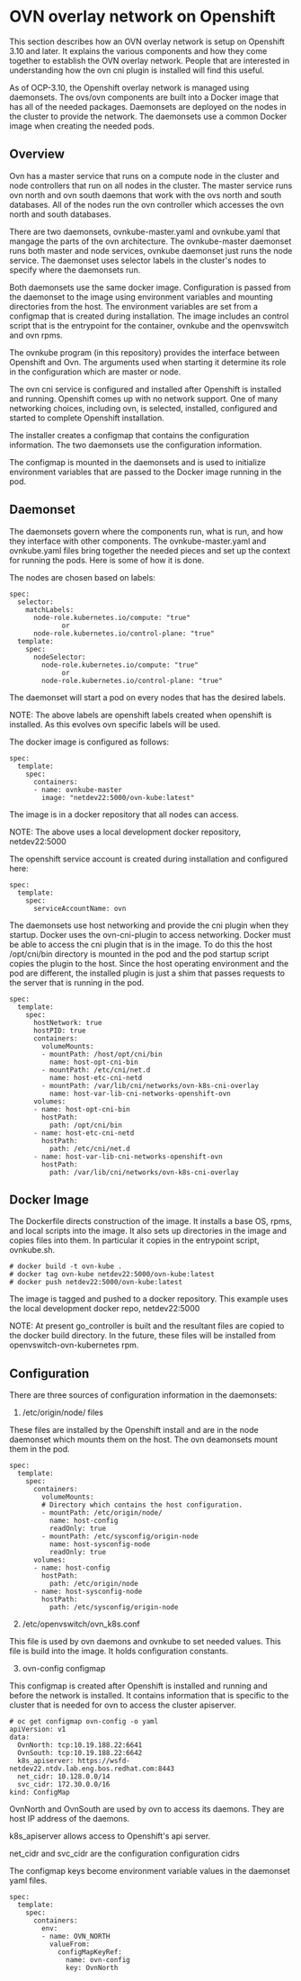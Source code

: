 # OVN overlay network on Openshift

This section describes how an OVN overlay network is setup on Openshift 3.10 and later.
It explains the various components and how they come together to establish the OVN overlay network.
People that are interested in understanding how the ovn cni plugin is installed will find this useful.

As of OCP-3.10, the Openshift overlay network is managed using daemonsets. The ovs/ovn components are
built into a Docker image that has all of the needed packages. Daemonsets are deployed on the nodes
in the cluster to provide the network. The daemonsets use a common Docker image when creating the needed pods.

## Overview

Ovn has a master service that runs on a compute node in the cluster and node controllers
that run on all nodes in the cluster. The master service runs ovn north and ovn south
daemons that work with the ovs north and south databases. All of the nodes run the ovn controller
which accesses the ovn north and south databases.

There are two daemonsets, ovnkube-master.yaml and ovnkube.yaml that mangage the parts of
the ovn architecture. The ovnkube-master daemonset runs both master and node services, ovnkube
daemonset just runs the node service. The daemonset uses selector labels in the cluster's
nodes to specify where the daemonsets run.

Both daemonsets use the same docker image. Configuration is passed from the daemonset to the
image using environment variables and mounting directories from the host. The environment
variables are set from a configmap that is created during installation. The image includes
an control script that is the entrypoint for the container, ovnkube and the openvswitch and
ovn rpms.

The ovnkube program (in this repository) provides the interface between Openshift and Ovn.
The arguments used when starting it determine its role in the configuration which are master
or node.

The ovn cni service is configured and installed after Openshift is installed and running.
Openshift comes up with no network support. One of many networking choices, including ovn,
is selected, installed, configured and started to complete Openshift installation.

The installer creates a configmap that contains the configuration information. The two daemonsets
use the configuration information.

The configmap is mounted in the daemonsets and is used to initialize environment variables that
are passed to the Docker image running in the pod.

## Daemonset

The daemonsets govern where the components run, what is run, and how they interface with other components.
The ovnkube-master.yaml and ovnkube.yaml files bring together the needed pieces and set up the context
for running the pods. Here is some of how it is done.

The nodes are chosen based on labels:

```
spec:
  selector:
    matchLabels:
      node-role.kubernetes.io/compute: "true"
             or
      node-role.kubernetes.io/control-plane: "true"
  template:
    spec:
      nodeSelector:
        node-role.kubernetes.io/compute: "true"
             or
        node-role.kubernetes.io/control-plane: "true"

```
The daemonset will start a pod on every nodes that has the desired labels.

NOTE: The above labels are openshift labels created when openshift is installed.
As this evolves ovn specific labels will be used.

The docker image is configured as follows:
```
spec:
  template:
    spec:
      containers:
      - name: ovnkube-master
        image: "netdev22:5000/ovn-kube:latest"
```
The image is in a docker repository that all nodes can access.

NOTE: The above uses a local development docker repository, netdev22:5000

The openshift service account is created during installation and configured here:
```
spec:
  template:
    spec:
      serviceAccountName: ovn
```

The daemonsets use host networking and provide the cni plugin when they startup.
Docker uses the ovn-cni-plugin to access networking. Docker must be able to access the cni
plugin that is in the image. To do this the host /opt/cni/bin directory
is mounted in the pod and the pod startup script copies the plugin to the host.
Since the host operating environment and the pod are different, the installed
plugin is just a shim that passes requests to the server that is running in the pod.

```
spec:
  template:
    spec:
      hostNetwork: true
      hostPID: true
      containers:
        volumeMounts:
        - mountPath: /host/opt/cni/bin
          name: host-opt-cni-bin
        - mountPath: /etc/cni/net.d
          name: host-etc-cni-netd
        - mountPath: /var/lib/cni/networks/ovn-k8s-cni-overlay
          name: host-var-lib-cni-networks-openshift-ovn
      volumes:
      - name: host-opt-cni-bin
        hostPath:
          path: /opt/cni/bin
      - name: host-etc-cni-netd
        hostPath:
          path: /etc/cni/net.d
      - name: host-var-lib-cni-networks-openshift-ovn
        hostPath:
          path: /var/lib/cni/networks/ovn-k8s-cni-overlay
```

## Docker Image

The Dockerfile directs construction of the image. It installs a base OS, rpms,
and local scripts into the image. It also sets up directories in the image and
copies files into them.  In particular it copies in the entrypoint script, ovnkube.sh.

```
# docker build -t ovn-kube .
# docker tag ovn-kube netdev22:5000/ovn-kube:latest
# docker push netdev22:5000/ovn-kube:latest
```
The image is tagged and pushed to a docker repository. This example uses the
local development docker repo, netdev22:5000

NOTE: At present go_controller is built and the resultant files are copied
to the docker build directory. In the future, these files will be installed
from openvswitch-ovn-kubernetes rpm.


## Configuration

There are three sources of configuration information in the daemonsets:

1. /etc/origin/node/ files

These files are installed by the Openshift install and are in the node daemonset
which mounts them on the host. The ovn deamonsets mount them in the pod.

```
spec:
  template:
    spec:
      containers:
        volumeMounts:
        # Directory which contains the host configuration.
        - mountPath: /etc/origin/node/
          name: host-config
          readOnly: true
        - mountPath: /etc/sysconfig/origin-node
          name: host-sysconfig-node
          readOnly: true
      volumes:
      - name: host-config
        hostPath:
          path: /etc/origin/node
      - name: host-sysconfig-node
        hostPath:
          path: /etc/sysconfig/origin-node
```

2. /etc/openvswitch/ovn_k8s.conf

This file is used by ovn daemons and ovnkube to set needed values.
This file is build into the image. It holds configuration constants.

3. ovn-config configmap

This configmap is created after Openshift is installed and running and before
the network is installed. It contains information that is specific to the cluster
that is needed for ovn to access the cluster apiserver.

```
# oc get configmap ovn-config -o yaml
apiVersion: v1
data:
  OvnNorth: tcp:10.19.188.22:6641
  OvnSouth: tcp:10.19.188.22:6642
  k8s_apiserver: https://wsfd-netdev22.ntdv.lab.eng.bos.redhat.com:8443
  net_cidr: 10.128.0.0/14
  svc_cidr: 172.30.0.0/16
kind: ConfigMap
```
OvnNorth and OvnSouth are used by ovn to access its daemons. They are host IP address of the daemons.

k8s_apiserver allows access to Openshift's api server.

net_cidr and svc_cidr are the configuration configuration cidrs

The configmap keys become environment variable values in the daemonset yaml files.

```
spec:
  template:
    spec:
      containers:
        env:
        - name: OVN_NORTH
          valueFrom:
            configMapKeyRef:
              name: ovn-config
              key: OvnNorth
```

